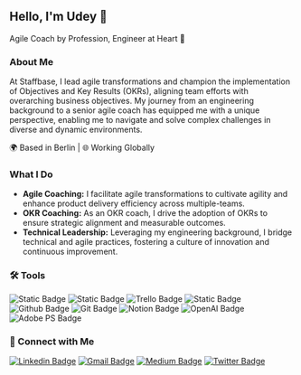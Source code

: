 ## Hello, I'm Udey 👋

Agile Coach by Profession, Engineer at Heart 🤖

### About Me

At Staffbase, I lead agile transformations and champion the implementation of Objectives and Key Results (OKRs), aligning team efforts with overarching business objectives. My journey from an engineering background to a senior agile coach has equipped me with a unique perspective, enabling me to navigate and solve complex challenges in diverse and dynamic environments.

🌍 Based in Berlin | 🌐 Working Globally

### What I Do

- **Agile Coaching:** I facilitate agile transformations to cultivate agility and enhance product delivery efficiency across multiple-teams.
- **OKR Coaching:** As an OKR coach, I drive the adoption of OKRs to ensure strategic alignment and measurable outcomes.
- **Technical Leadership:** Leveraging my engineering background, I bridge technical and agile practices, fostering a culture of innovation and continuous improvement.

### :hammer_and_wrench: Tools

![Static Badge](https://img.shields.io/badge/-jira?style=flat&logo=jira&label=Jira&labelColor=0052CC&color=0052CC) ![Static Badge](https://img.shields.io/badge/-asana?style=flat&logo=asana&label=Asana&color=grey) ![Trello Badge](https://img.shields.io/badge/-trello?style=flat&logo=trello&label=Trello&labelColor=007AC0&color=007AC0) ![Static Badge](https://img.shields.io/badge/-miro?style=flat&logo=miro&logoColor=black&label=Miro&labelColor=F2CA02&color=F2CA02) ![Github Badge](https://img.shields.io/badge/-github?style=flat&logo=github&label=Github&labelColor=000000&color=000000) ![Git Badge](https://img.shields.io/badge/-github?style=flat&logo=git&label=Git&labelColor=000000&color=000000) ![Notion Badge](https://img.shields.io/badge/-notion?style=flat&logo=notion&logoColor=black&label=Notion&labelColor=ffffff&color=ffffff) ![OpenAI Badge](https://img.shields.io/badge/-chatgpt?style=flat&logo=openai&logoColor=white&label=ChatGPT&labelColor=00A67E&color=00A67E) ![Adobe PS Badge](https://img.shields.io/badge/-photoshop?style=flat&logo=adobe%20photoshop&label=Photoshop&labelColor=000000&color=000000)

### :handshake: Connect with Me

[![Linkedin Badge](https://img.shields.io/badge/-Udey%20Singh-0077B5?style=flat&logo=Linkedin&logoColor=white)](https://www.linkedin.com/in/udeysingh/) [![Gmail Badge](https://img.shields.io/badge/-udeysingh95@gmail.com-c14438?style=flat&logo=Gmail&logoColor=white&link=mailto:udeysingh95@gmail.com)](mailto:udeysingh95@gmail.com) [![Medium Badge](https://img.shields.io/badge/-notion?style=flat&logo=medium&logoColor=black&label=%40udey&labelColor=ffffff&color=ffffff)](https://medium.com/@udey) [![Twitter Badge](https://img.shields.io/badge/-notion?style=flat&logo=twitter&labelColor=ffffff&color=ffffff)](https://twitter.com/ThakurUdeySingh)
